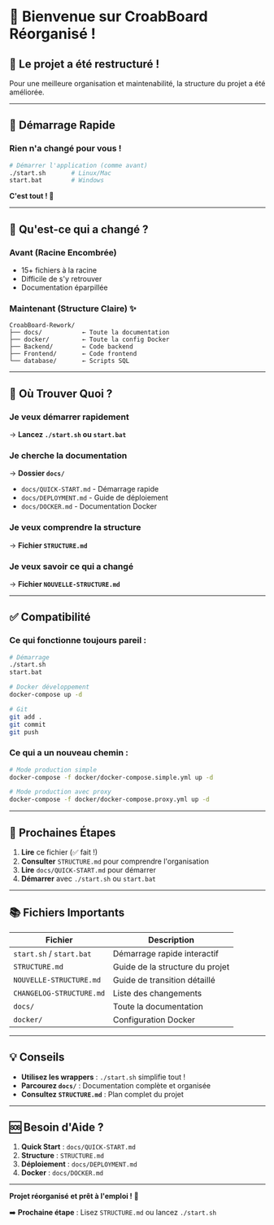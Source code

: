 # 👋 Bienvenue sur CroabBoard Réorganisé !

## 🎉 Le projet a été restructuré !

Pour une meilleure organisation et maintenabilité, la structure du projet a été améliorée.

---

## 🚀 Démarrage Rapide

### Rien n'a changé pour vous !

```bash
# Démarrer l'application (comme avant)
./start.sh       # Linux/Mac
start.bat        # Windows
```

**C'est tout ! 🎊**

---

## 📁 Qu'est-ce qui a changé ?

### Avant (Racine Encombrée)
- 15+ fichiers à la racine
- Difficile de s'y retrouver
- Documentation éparpillée

### Maintenant (Structure Claire) ✨
```
CroabBoard-Rework/
├── docs/           ← Toute la documentation
├── docker/         ← Toute la config Docker
├── Backend/        ← Code backend
├── Frontend/       ← Code frontend
└── database/       ← Scripts SQL
```

---

## 📖 Où Trouver Quoi ?

### Je veux démarrer rapidement
→ **Lancez `./start.sh` ou `start.bat`**

### Je cherche la documentation
→ **Dossier `docs/`**
- `docs/QUICK-START.md` - Démarrage rapide
- `docs/DEPLOYMENT.md` - Guide de déploiement
- `docs/DOCKER.md` - Documentation Docker

### Je veux comprendre la structure
→ **Fichier `STRUCTURE.md`**

### Je veux savoir ce qui a changé
→ **Fichier `NOUVELLE-STRUCTURE.md`**

---

## ✅ Compatibilité

### Ce qui fonctionne toujours pareil :

```bash
# Démarrage
./start.sh
start.bat

# Docker développement
docker-compose up -d

# Git
git add .
git commit
git push
```

### Ce qui a un nouveau chemin :

```bash
# Mode production simple
docker-compose -f docker/docker-compose.simple.yml up -d

# Mode production avec proxy
docker-compose -f docker/docker-compose.proxy.yml up -d
```

---

## 🎯 Prochaines Étapes

1. **Lire** ce fichier (✅ fait !)
2. **Consulter** `STRUCTURE.md` pour comprendre l'organisation
3. **Lire** `docs/QUICK-START.md` pour démarrer
4. **Démarrer** avec `./start.sh` ou `start.bat`

---

## 📚 Fichiers Importants

| Fichier | Description |
|---------|-------------|
| `start.sh` / `start.bat` | Démarrage rapide interactif |
| `STRUCTURE.md` | Guide de la structure du projet |
| `NOUVELLE-STRUCTURE.md` | Guide de transition détaillé |
| `CHANGELOG-STRUCTURE.md` | Liste des changements |
| `docs/` | Toute la documentation |
| `docker/` | Configuration Docker |

---

## 💡 Conseils

- **Utilisez les wrappers** : `./start.sh` simplifie tout !
- **Parcourez `docs/`** : Documentation complète et organisée
- **Consultez `STRUCTURE.md`** : Plan complet du projet

---

## 🆘 Besoin d'Aide ?

1. **Quick Start** : `docs/QUICK-START.md`
2. **Structure** : `STRUCTURE.md`
3. **Déploiement** : `docs/DEPLOYMENT.md`
4. **Docker** : `docs/DOCKER.md`

---

**Projet réorganisé et prêt à l'emploi ! 🚀**

➡️ **Prochaine étape** : Lisez `STRUCTURE.md` ou lancez `./start.sh`
